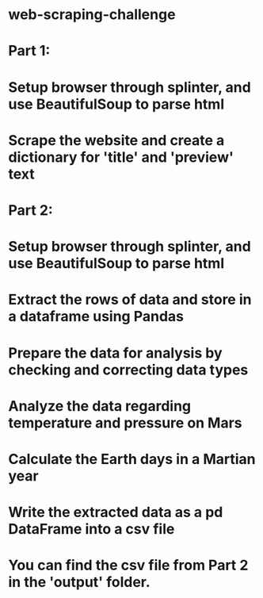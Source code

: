 # web-scraping-challenge

# Part 1:
#   Setup browser through splinter, and use BeautifulSoup to parse html
#   Scrape the website and create a dictionary for 'title' and 'preview' text
#   

# Part 2:
#   Setup browser through splinter, and use BeautifulSoup to parse html
#   Extract the rows of data and store in a dataframe using Pandas
#   Prepare the data for analysis by checking and correcting data types
#   Analyze the data regarding temperature and pressure on Mars
#   Calculate the Earth days in a Martian year
#   Write the extracted data as a pd DataFrame into a csv file

# You can find the csv file from Part 2 in the 'output' folder.